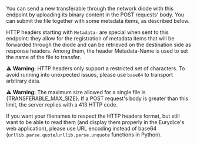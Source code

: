 You can send a new transferable through the network diode with this endpoint by uploading its binary content in the POST requests' body.
You can submit the file together with some metadata items, as described below.

HTTP headers starting with `Metadata-` are special when sent to this endpoint: they allow for the registration of metadata items that will be forwarded through the diode and can be retrieved on the destination side as response headers.
Among them, the header Metadata-Name is used to set the name of the file to transfer.

⚠️ **Warning:** HTTP headers only support a restricted set of characters.
To avoid running into unexpected issues, please use `base64` to transport arbitrary data.

⚠️ **Warning:** The maximum size allowed for a single file is {TRANSFERABLE_MAX_SIZE}.
If a POST request's body is greater than this limit, the server replies with a 413 HTTP code.

If you want your filenames to respect the HTTP headers format, but still want to be able to read them (and display them properly in the Eurydice's web application), please use URL encoding instead of base64 (`urllib.parse.quote`/`urllib.parse.unquote` functions in Python).
